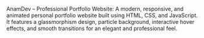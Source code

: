 AnamDev – Professional Portfolio Website:
A modern, responsive, and animated personal portfolio website built using HTML, CSS, and JavaScript. It features a glassmorphism design, particle background, interactive hover effects, and smooth transitions for an elegant and professional feel.


